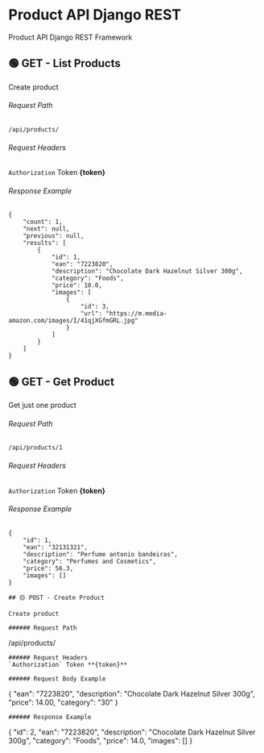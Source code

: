 # Product API Django REST
Product API Django REST Framework

## 🟢 GET - List Products

Create product

###### Request Path
```
/api/products/
```
###### Request Headers
`Authorization` Token **{token}**

###### Response Example
```
{
    "count": 1,
    "next": null,
    "previous": null,
    "results": [
        {
            "id": 1,
            "ean": "7223820",
            "description": "Chocolate Dark Hazelnut Silver 300g",
            "category": "Foods",
            "price": 10.0,
            "images": [
                {
                    "id": 3,
                    "url": "https://m.media-amazon.com/images/I/41qjXGfmGRL.jpg"
                }
            ]
        }
    ]
}
```
## 🟢 GET - Get Product 

Get just one product

###### Request Path
```
/api/products/1
```
###### Request Headers
`Authorization` Token **{token}**

###### Response Example
```
{
    "id": 1,
    "ean": "32131321",
    "description": "Perfume antonio bandeiras",
    "category": "Perfumes and Cosmetics",
    "price": 56.3,
    "images": []
}
```
```
## 🟡 POST - Create Product 

Create product

###### Request Path
```
/api/products/
```
###### Request Headers
`Authorization` Token **{token}**

###### Request Body Example
```
{
    "ean": "7223820",
    "description": "Chocolate Dark Hazelnut Silver 300g",
    "price": 14.00,
    "category": "30"
}
```
###### Response Example
```
{
    "id": 2,
    "ean": "7223820",
    "description": "Chocolate Dark Hazelnut Silver 300g",
    "category": "Foods",
    "price": 14.0,
    "images": []
}
```
